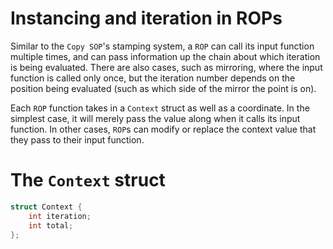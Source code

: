 # Instancing and iteration in ROPs

Similar to the `Copy SOP`'s stamping system, a `ROP` can call its input function multiple times, and can pass information up the chain about which iteration is being evaluated.
There are also cases, such as mirroring, where the input function is called only once, but the iteration number depends on the position being evaluated (such as which side of the mirror the point is on).

Each `ROP` function takes in a `Context` struct as well as a coordinate. In the simplest case, it will merely pass the value along when it calls its input function. In other cases, `ROP`s can modify or replace the context value that they pass to their input function.

# The `Context` struct

```glsl
struct Context {
	int iteration;
	int total;
};
```

